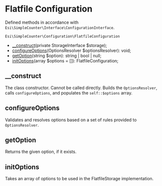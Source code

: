 # Flatfile Configuration

Defined methods in accordance with `Esi\SimpleCounter\Interface\ConfigurationInterface`.

`Esi\SimpleCounter\Configuration\FlatfileConfiguration`

* [__construct](#__construct)(private StorageInterface $storage);
* [configureOptions](#configureoptions)(OptionsResolver $optionsResolver): void;
* [getOption](#getoption)(string $option): string | bool | null;
* [initOptions](#initoptions)(array $options = []): FlatfileConfiguration;


## __construct

The class constructor. Cannot be called directly. Builds the `OptionsResolver`, calls `configureOptions`, and populates the `self::$options` array.

## configureOptions

Validates and resolves options based on a set of rules provided to `OptionsResolver`.

## getOption

Returns the given option, if it exists.

## initOptions

Takes an array of options to be used in the FlatfileStorage implementation.
